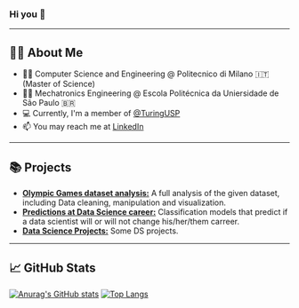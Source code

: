 ### Hi you 👋
---
## 👩‍💻 About Me
- :man_student: Computer Science and Engineering @ Politecnico di Milano :it: (Master of Science)  
- :man_student: Mechatronics Engineering @ Escola Politécnica da Uniersidade de São Paulo :brazil:
- :computer: Currently, I'm a member of [@TuringUSP](https://github.com/turing-usp)
- 📫 You may reach me at [LinkedIn](https://www.linkedin.com/in/felipeazank/?locale=en_US)
---
## :books: Projects
- **[Olympic Games dataset analysis:](https://github.com/kauafillipe/Projeto-1---Turing-Academy)** A full analysis of the given dataset, including Data cleaning, manipulation and visualization.
- **[Predictions at Data Science career:](https://github.com/kauafillipe/Projeto-2---Turing-Academy)** Classification models that predict if a data scientist will or will not change his/her/them carreer.
- **[Data Science Projects:](https://github.com/kauafillipe/Data-Science-Projects)** Some DS projects.
---
## 📈 GitHub Stats
[![Anurag's GitHub stats](https://github-readme-stats.vercel.app/api?username=AZANK7173&theme=radical&show_icons=true)](https://github.com/anuraghazra/github-readme-stats)
[![Top Langs](https://github-readme-stats.vercel.app/api/top-langs/?username=AZANK7173&layout=compact&theme=radical)](https://github.com/anuraghazra/github-readme-stats)

<!--
**kauafillipe/kauafillipe** is a ✨ _special_ ✨ repository because its `README.md` (this file) appears on your GitHub profile.

Here are some ideas to get you started:

- 🔭 I’m currently working on ...
- 🌱 I’m currently learning ...
- 👯 I’m looking to collaborate on ...
- 🤔 I’m looking for help with ...
- 💬 Ask me about ...
- 📫 How to reach me: ...
- ⚡ Fun fact: ...
-->
